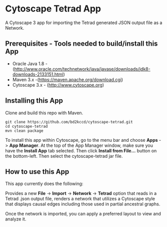 # Cytoscape Tetrad App

A Cytoscape 3 app for importing the Tetrad generated JSON output file as a Network.

## Prerequisites - Tools needed to build/install this App

* Oracle Java 1.8 - (http://www.oracle.com/technetwork/java/javase/downloads/jdk8-downloads-2133151.html)
* Maven 3.x -(https://maven.apache.org/download.cgi)
* Cytoscape 3.x - (http://www.cytoscape.org)

## Installing this App

Clone and build this repo with Maven.

````
git clone https://github.com/bd2kccd/cytoscape-tetrad.git
cd cytoscape-tetrad
mvn clean package
````

To install this app within Cytoscape, go to the menu bar and choose **Apps** -> **App Manager**. At the top of the App Manager window, make sure you have the **Install App** tab selected. Then click **Install from File...** button on the bottom-left. Then select the cytoscape-tetrad jar file.

## How to use this App

This app currently does the following:

Provides a new **File** -> **Import** -> **Network** -> **Tetrad** option that reads in a Tetrad .json output file, renders a network that utilizes a Cytoscape style that displays causal edges including those used in partial ancestral graphs.

Once the network is imported, you can apply a preferred layout to view and analyze it.